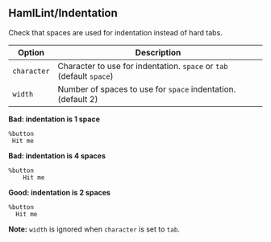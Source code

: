 ## HamlLint/Indentation

Check that spaces are used for indentation instead of hard tabs.

Option          | Description
----------------|-------------------------------------------------------------
`character`     | Character to use for indentation. `space` or `tab` (default `space`)
`width`         | Number of spaces to use for `space` indentation. (default 2)

**Bad: indentation is 1 space**
```haml
%button
 Hit me
```

**Bad: indentation is 4 spaces**
```haml
%button
    Hit me
```

**Good: indentation is 2 spaces**
```haml
%button
  Hit me
```

**Note:** `width` is ignored when `character` is set to `tab`.
